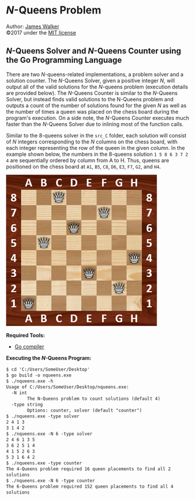 # _N_-Queens Problem  
Author: [James Walker](http://github.com/JDSWalker)  
©2017 under the [MIT license]  

## _N_-Queens Solver and _N_-Queens Counter using the Go Programming Language  
There are two _N_-queens-related implementations, a problem solver and a 
solution counter. The _N_-Queens Solver, given a positive integer _N_, will 
output all of the valid solutions for the _N_-queens problem (execution details 
are provided below). The _N_-Queens Counter is similar to the 
_N_-Queens Solver, but instead finds valid solutions to the N-Queens problem 
and outputs a count of the number of solutions found for the given _N_ as well 
as the number of times a queen was placed on the chess board during the 
program's execution. On a side note, the _N_-Queens Counter executes much 
faster than the _N_-Queens Solver due to inlining most of the function calls.  

Similar to the 8-queens solver in the `src_C` folder, each solution will 
consist of _N_ integers corresponding to the _N_ columns on the chess board, 
with each integer representing the row of the queen in the given column. In the 
example shown below, the numbers in the 8-queens solution `1 5 8 6 3 7 2 4` are 
sequentially ordered by column from A to H. Thus, queens are positioned on the 
chess board at `A1`, `B5`, `C8`, `D6`, `E3`, `F7`, `G2`, and `H4`.  

<img src="./../img/8-Queens_Example.png" title="One Solution to the 8-Queens Problem" alt="8-Queens Solution Example" height="413" width="413"/>   

**Required Tools:**  
- [Go compiler]  

**Executing the _N_-Queens Program:**  
```  
$ cd 'C:/Users/SomeUser/Desktop'  
$ go build -o nqueens.exe  
$ ./nqueens.exe -h
Usage of C:/Users/SomeUser/Desktop/nqueens.exe:  
  -N int  
        The N-Queens problem to count solutions (default 4)  
  -type string  
        Options: counter, solver (default "counter")  
$ ./nqueens.exe -type solver  
2 4 1 3  
3 1 4 2  
$ ./nqueens.exe -N 6 -type solver  
2 4 6 1 3 5  
3 6 2 5 1 4  
4 1 5 2 6 3  
5 3 1 6 4 2  
$ ./nqueens.exe -type counter  
The 4-Queens problem required 16 queen placements to find all 2 solutions  
$ ./nqueens.exe -N 6 -type counter  
The 6-Queens problem required 152 queen placements to find all 4 solutions  
```  

[MIT license]: http://www.opensource.org/licenses/mit-license.php  
[Go compiler]: http://golang.org/dl  
